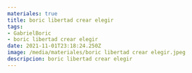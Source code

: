 ```yaml
---
materiales: true
title: boric libertad crear elegir
tags:
- GabrielBoric
- boric libertad crear elegir
date: 2021-11-01T23:18:24.250Z
image: /media/materiales/boric libertad crear elegir.jpeg
descripcion: boric libertad crear elegir
---
```

